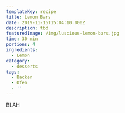 ```yaml
---
templateKey: recipe
title: Lemon Bars
date: 2019-11-15T15:04:10.000Z
description: tbd
featuredImage: /img/luscious-lemon-bars.jpg
time: 30 min
portions: 4
ingredients:
  - Lemon
category:
  - desserts
tags:
  - Backen
  - Ofen
  - ''
---
```

BLAH
